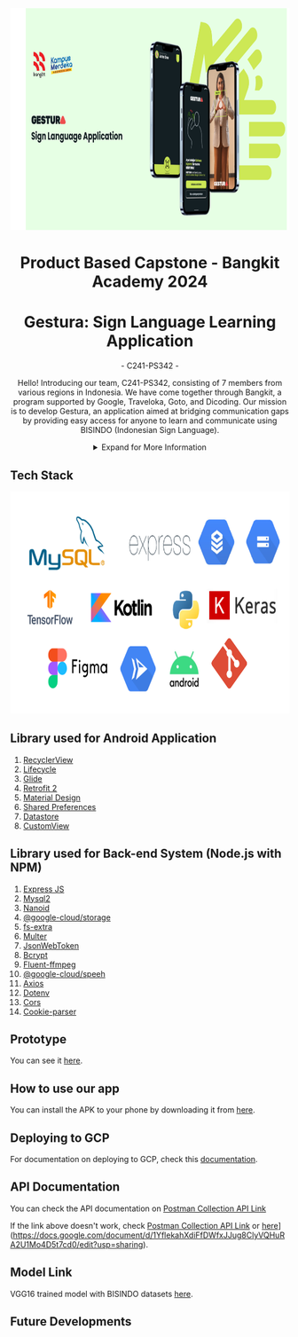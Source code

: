 <div align="center">
  <img src="Frame 34.png" height="400px">
</div>
<h1 align="center"> Product Based Capstone - Bangkit Academy 2024 </h1>
<h1 align="center"> Gestura: Sign Language Learning Application </h1>
<p align="center"> - C241-PS342 - </p>
<p align="center"> Hello! Introducing our team, C241-PS342, consisting of 7 members from various regions in Indonesia. We have come together through Bangkit, a program supported by Google, Traveloka, Goto, and Dicoding. Our mission is to develop Gestura, an application aimed at bridging communication gaps by providing easy access for anyone to learn and communicate using BISINDO (Indonesian Sign Language). </p>
<details>
  <summary align="center">Expand for More Information</summary>
  <h2>Gestura Application</h2>
  <div align="center">
    <img src="Frame 33.png">
  </div>
  
  <h2>Team Members:</h2>
  
  <table align="center">
    <tr>
      <th>Nama</th>
      <th>Bangkit-ID</th>
      <th>Path</th>
    </tr>
    <tr>
      <td>Nadhira Apta Maheswari</td>
      <td>M004D4KX1449</td>
      <td>Machine Learning</td>
    </tr>
    <tr>
      <td>Keysa Anadea Aqiva Ajie</td>
      <td>M004D4KX2378</td>
      <td>Machine Learning</td>
    </tr>
    <tr>
      <td>Fira Areta Apsarini</td>
      <td>M004D4KX2469</td>
      <td>Machine Learning</td>
    </tr>
    <tr>
      <td>Savero Arkabuana</td>
      <td>C010D4KY1217</td>
      <td>Cloud Computing</td>
    </tr>
    <tr>
      <td>Moza Adirafi Satria Jaka</td>
      <td>C010D4KY1236</td>
      <td>Cloud Computing</td>
    </tr>
    <tr>
      <td>Shafa Najwa Nathania</td>
      <td>A010D4KX3657</td>
      <td>Mobile Development</td>
    </tr>
    <tr>
      <td>Rizky Alpariji</td>
      <td>A319D4KY3794</td>
      <td>Mobile Development</td>
    </tr>
  </table>
  
</details>

## Tech Stack

<div align="center">
  <img src="Frame 37.png" height="400px">
</div>

## Library used for Android Application

1. [RecyclerView](https://developer.android.com/guide/topics/ui/layout/recyclerview)
2. [Lifecycle](https://developer.android.com/jetpack/androidx/releases/lifecycle)
3. [Glide](https://github.com/bumptech/glide)
4. [Retrofit 2](https://square.github.io/retrofit/)
5. [Material Design](https://material.io/develop/android)
6. [Shared Preferences](https://developer.android.com/reference/android/content/SharedPreferences)
7. [Datastore](https://developer.android.com/topic/libraries/architecture/datastore)
8. [CustomView](https://developer.android.com/develop/ui/views/layout/custom-views/custom-components)

## Library used for Back-end System (Node.js with NPM)

1. [Express JS](https://expressjs.com)
2. [Mysql2](https://www.npmjs.com/package/mysql2)
3. [Nanoid](https://www.npmjs.com/package/nanoid)
4. [@google-cloud/storage](https://www.npmjs.com/package/@google-cloud/storage)
5. [fs-extra](https://www.npmjs.com/package/fs-extra)
6. [Multer](https://www.npmjs.com/package/multer)
7. [JsonWebToken](https://www.npmjs.com/package/jsonwebtoken)
8. [Bcrypt](https://www.npmjs.com/package/bcrypt)
9. [Fluent-ffmpeg](https://www.npmjs.com/package/fluent-ffmpeg)
10. [@google-cloud/speeh](https://www.npmjs.com/package/@google-cloud/speech)
11. [Axios](https://www.npmjs.com/package/axios)
12. [Dotenv](https://www.npmjs.com/package/dotenv)
13. [Cors](https://www.npmjs.com/package/cors)
14. [Cookie-parser](https://www.npmjs.com/package/cookie-parser)

## Prototype
You can see it [here]([https://www.figma.com/file/wkuYbKCbiLsCX4wgSEYPcF/Anticede?node-id=6%3A3](https://www.figma.com/proto/GX5kOWNYp2txML65K5zXY4/Gestura?node-id=0-1&viewport=983%2C474%2C0.47&t=uBNmN6CkyzrbCLbJ-0&scaling=scale-down&content-scaling=fixed&starting-point-node-id=200%3A334&show-proto-sidebar=1)).

## How to use our app

You can install the APK to your phone by downloading it from [here](https://drive.google.com/file/d/1_AY_hJTBa_6SILtWFvQmVn-7sBQrzVWX/view?usp=sharing).

## Deploying to GCP

For documentation on deploying to GCP, check this [documentation](https://c241-ps342-cc-5a5w3ss4oa-et.a.run.app ).

## API Documentation

You can check the API documentation on [Postman Collection API Link](https://drive.google.com/file/d/1vp8ocqQy06lFmhtlz-LITfo7GtAvCEcc/view?usp=sharing )

If the link above doesn't work, check [Postman Collection API Link](https://drive.google.com/file/d/1vp8ocqQy06lFmhtlz-LITfo7GtAvCEcc/view?usp=sharing )
or [here]([https://documenter.getpostman.com/view/)](https://docs.google.com/document/d/1YflekahXdiFfDWfxJJug8ClyVQHuRA2U1Mo4D5t7cd0/edit?usp=sharing).

## Model Link

VGG16 trained model with BISINDO datasets [here](https://storage.googleapis.com/modelvgg16_ml/Model%20VGG16/modelVGG16.tflite).

## Future Developments
